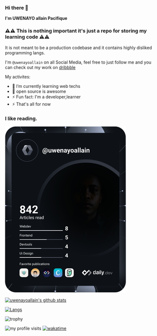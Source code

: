 ### Hi there 👋

**I'm UWENAYO allain Pacifique**

### ⚠️⚠️ This is nothing important it's just a repo for storing my learning code ⚠️⚠️

It is not meant to be a production codebase and it contains highly disliked programming langs.

I'm `@uwenayoallain` on all Social Media, feel free to just follow me
and you can check out my work on [dribbble](https://dribbble.com/uwenayoallain)

My activites:

- 🌱 I’m currently learning web techs
- 👯 open source is awesome
- ⚡ Fun fact: I'm a developer,learner
- ⚡ That's all for now

### I like reading.

<a href="https://app.daily.dev/uwenayoallain"><img src="https://github.com/uwenayoallain/uwenayoallain/blob/main/devcard.svg" width="400" alt="Yarison Allain's Dev Card"/></a>

[![uwenayoallain's github stats](https://github-readme-stats.vercel.app/api?username=uwenayoallain&show_icons=true&include_all_commits=true&count_private=true)](https://github.com/anuraghazra/github-readme-stats)

[![Langs](https://github-readme-stats.vercel.app/api/top-langs/?username=uwenayoallain&hide=Eagle&layout=compact)](https://github.com/anuraghazra/github-readme-stats)

![trophy](https://github-profile-trophy.vercel.app/?username=uwenayoallain&row=1&column=7&theme=flat&theme=alduin&margin-w=25&margin-h=25)

![my profile visits](https://visitor-badge.glitch.me/badge?page_id=uwenayoallain.uwenayoallain) [![wakatime](https://wakatime.com/badge/user/f91fe63d-5624-465b-974c-5bfad27ef46d.svg)](https://wakatime.com/@f91fe63d-5624-465b-974c-5bfad27ef46d)

